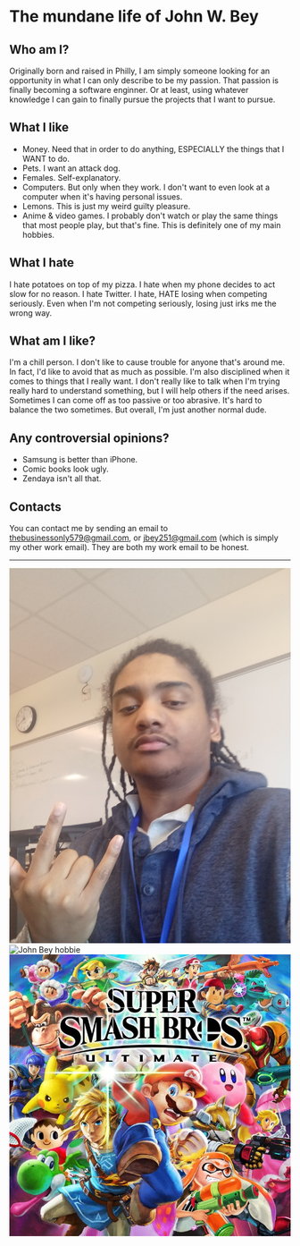 # The mundane life of John W. Bey

## Who am I?

Originally born and raised in Philly, I am simply someone looking for an opportunity in what I can only describe to be my passion. That passion is finally becoming a software enginner. Or at least,
using whatever knowledge I can gain to finally pursue the projects that I want to pursue.

## What I like

- Money. Need that in order to do anything, ESPECIALLY the things that I WANT to do.
- Pets. I want an attack dog. 
- Females. Self-explanatory.
- Computers. But only when they work. I don't want to even look at a computer when it's having personal issues.
- Lemons. This is just my weird guilty pleasure.
- Anime & video games. I probably don't watch or play the same things that most people play, but that's fine. This is definitely one of my main hobbies.

## What I hate

I hate potatoes on top of my pizza. I hate when my phone decides to act slow for no reason. I hate Twitter. I hate, HATE losing
when competing seriously. Even when I'm not competing seriously, losing just irks me the wrong way.

## What am I like?

I'm a chill person. I don't like to cause trouble for anyone that's around me. In fact, I'd like to avoid that as much as possible. I'm also disciplined when it comes to things that I really want. I don't really like to talk when I'm trying really hard to understand something, but I will help others if the need arises. Sometimes I can come off as too passive or too abrasive. It's hard to balance the two sometimes. But overall, I'm just another normal dude.

## Any controversial opinions?

- Samsung is better than iPhone.
- Comic books look ugly.
- Zendaya isn't all that.

## Contacts

You can contact me by sending an email to thebusinessonly579@gmail.com, or jbey251@gmail.com (which is simply my other work email). They are both my work email to be honest.

---

![John Bey picture](images/JBEY.jpg)
![John Bey hobbie](images/JBeyS3.jpg)
![John Bey hobbie](images/JBeySU.jpg)
